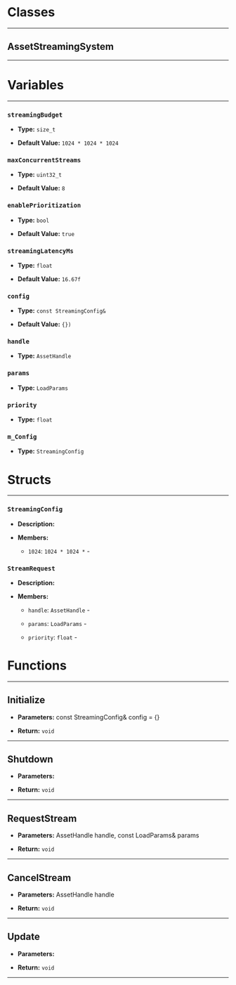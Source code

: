 # Classes
---

## AssetStreamingSystem
---




# Variables
---

### `streamingBudget`

- **Type:** `size_t`

- **Default Value:** `1024 * 1024 * 1024`



### `maxConcurrentStreams`

- **Type:** `uint32_t`

- **Default Value:** `8`



### `enablePrioritization`

- **Type:** `bool`

- **Default Value:** `true`



### `streamingLatencyMs`

- **Type:** `float`

- **Default Value:** `16.67f`



### `config`

- **Type:** `const StreamingConfig&`

- **Default Value:** `{})`



### `handle`

- **Type:** `AssetHandle`



### `params`

- **Type:** `LoadParams`



### `priority`

- **Type:** `float`



### `m_Config`

- **Type:** `StreamingConfig`




# Structs
---

### `StreamingConfig`

- **Description:** 

- **Members:**

  - `1024`: `1024 * 1024 *` - 



### `StreamRequest`

- **Description:** 

- **Members:**

  - `handle`: `AssetHandle` - 

  - `params`: `LoadParams` - 

  - `priority`: `float` - 




# Functions
---

## Initialize



- **Parameters:** const StreamingConfig& config = {}

- **Return:** `void`

---

## Shutdown



- **Parameters:** 

- **Return:** `void`

---

## RequestStream



- **Parameters:** AssetHandle handle, const LoadParams& params

- **Return:** `void`

---

## CancelStream



- **Parameters:** AssetHandle handle

- **Return:** `void`

---

## Update



- **Parameters:** 

- **Return:** `void`

---
